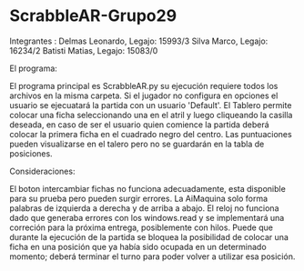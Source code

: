 # ScrabbleAR-Grupo29
Integrantes :
  Delmas Leonardo, Legajo: 15993/3
  Silva Marco, Legajo: 16234/2
  Batisti Matias, Legajo: 15083/0

El programa:

  El programa principal es ScrabbleAR.py su ejecución requiere todos los archivos en la misma carpeta.
  Si el jugador no configura en opciones el usuario se ejecuatará la partida con un usuario 'Default'.
  El Tablero permite colocar una ficha seleccionando una en el atril y luego cliqueando la casilla deseada, en caso de ser el usuario quien comience la partida deberá colocar la primera ficha en el cuadrado negro del centro.
  Las puntuaciones pueden visualizarse en el talero pero no se guardarán en la tabla de posiciones.


Consideraciones:

  El boton intercambiar fichas no funciona adecuadamente, esta disponible para su prueba pero pueden surgir errores.
  La AiMaquina solo forma palabras de izquierda a derecha y de arriba a  abajo.
  El reloj no funciona dado que generaba errores con los windows.read y se implementará una correción para la próxima entrega, posiblemente con hilos.
  Puede que durante la ejecución de la partida se bloquea la posibilidad de colocar una ficha en una posición que ya había sido ocupada en un determinado momento; deberá terminar el turno para poder volver a utilizar esa posición.
